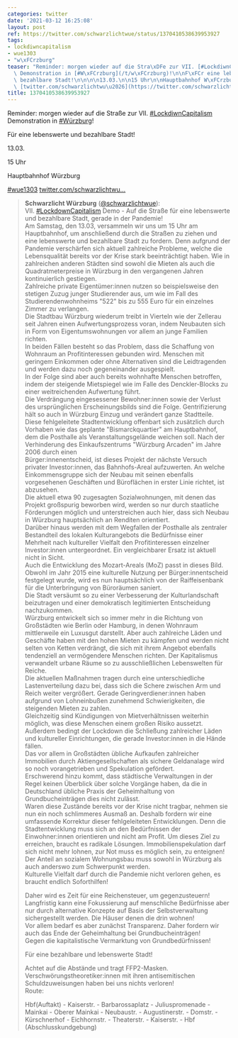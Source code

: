 ```yaml
---
categories: twitter
date: '2021-03-12 16:25:08'
layout: post
ref: https://twitter.com/schwarzlichtwue/status/1370410538639953927
tags:
- lockdiwncapitalism
- wue1303
- "w\xFCrzburg"
teaser: "Reminder: morgen wieder auf die Stra\xDFe zur VII. [#LockdiwnCapitalism](/t/lockdiwncapitalism)\
  \ Demonstration in [#W\xFCrzburg](/t/w\xFCrzburg)!\n\nF\xFCr eine lebenswerte und\
  \ bezahlbare Stadt!\n\n\n\n13.03.\n\n15 Uhr\n\nHauptbahnhof W\xFCrzburg\n\n[#wue1303](/t/wue1303)\
  \ [twitter.com/schwarzlichtwu\u2026](https://twitter.com/schwarzlichtwue/status/1369382232339709952)"
title: 1370410538639953927
---
```

Reminder: morgen wieder auf die Straße zur VII. [#LockdiwnCapitalism](/t/lockdiwncapitalism) Demonstration in [#Würzburg](/t/würzburg)!

Für eine lebenswerte und bezahlbare Stadt!



13.03.

15 Uhr

Hauptbahnhof Würzburg

[#wue1303](/t/wue1303) [twitter.com/schwarzlichtwu…](https://twitter.com/schwarzlichtwue/status/1369382232339709952)
> <b>Schwarzlicht Würzburg</b> ([@schwarzlichtwue](https://twitter.com/schwarzlichtwue)):  
>VII. [#LockdownCapitalism](/t/lockdowncapitalism) Demo - Auf die Straße für eine lebenswerte und bezahlbare Stadt, gerade in der Pandemie!   
>Am Samstag, den 13.03, versammeln wir uns um 15 Uhr am Hauptbahnhof, um anschließend durch die Straßen zu ziehen und eine lebenswerte und bezahlbare Stadt zu fordern. Denn aufgrund der Pandemie verschärfen sich aktuell zahlreiche Probleme, welche die Lebensqualität bereits vor der Krise stark beeinträchtigt haben. Wie in zahlreichen anderen Städten sind sowohl die Mieten als auch die Quadratmeterpreise in Würzburg in den vergangenen Jahren kontinuierlich gestiegen.  
>Zahlreiche private Eigentümer:innen nutzen so beispielsweise den stetigen Zuzug junger Studierender aus, um wie im Fall des Studierendenwohnheims "522" bis zu 555 Euro für ein einzelnes Zimmer zu verlangen.  
>Die Stadtbau Würzburg wiederum treibt in Vierteln wie der Zellerau seit Jahren einen Aufwertungsprozess voran, indem Neubauten sich in Form von Eigentumswohnungen vor allem an junge Familien richten.  
>In beiden Fällen besteht so das Problem, dass die Schaffung von Wohnraum an Profitinteressen gebunden wird. Menschen mit geringem Einkommen oder ohne Alternativen sind die Leidtragenden und werden dazu noch gegeneinander ausgespielt.  
>In der Folge sind aber auch bereits wohnhafte Menschen betroffen, indem der steigende Mietspiegel wie im Falle des Denckler-Blocks zu einer weitreichenden Aufwertung führt.  
>Die Verdrängung eingesessener Bewohner:innen sowie der Verlust des ursprünglichen Erscheinungsbilds sind die Folge. Gentrifizierung hält so auch in Würzburg Einzug und verändert ganze Stadtteile.  
>Diese fehlgeleitete Stadtentwicklung offenbart sich zusätzlich durch Vorhaben wie das geplante "Bismarckquartier" am Hauptbahnhof, dem die Posthalle als Veranstaltungsgelände weichen soll. Nach der Verhinderung des Einkaufszentrums "Würzburg Arcaden" im Jahre 2006 durch einen  
>Bürger:innenentscheid, ist dieses Projekt der nächste Versuch privater Investor:innen, das Bahnhofs-Areal aufzuwerten. An welche Einkommensgruppe sich der Neubau mit seinen ebenfalls vorgesehenen Geschäften und Büroflächen in erster Linie richtet, ist abzusehen.  
>Die aktuell etwa 90 zugesagten Sozialwohnungen, mit denen das Projekt großspurig beworben wird, werden so nur durch staatliche Förderungen möglich und unterstreichen auch hier, dass sich Neubau in Würzburg hauptsächlich an Renditen orientiert.  
>Darüber hinaus werden mit dem Wegfallen der Posthalle als zentraler Bestandteil des lokalen Kulturangebots die Bedürfnisse einer Mehrheit nach kultureller Vielfalt den Profitinteressen einzelner Investor:innen untergeordnet. Ein vergleichbarer Ersatz ist aktuell nicht in Sicht.  
>Auch die Entwicklung des Mozart-Areals (MoZ) passt in dieses Bild. Obwohl im Jahr 2015 eine kulturelle Nutzung per Bürger:innentscheid festgelegt wurde, wird es nun hauptsächlich von der Raiffeisenbank für die Unterbringung von Büroräumen saniert.  
>Die Stadt versäumt so zu einer Verbesserung der Kulturlandschaft beizutragen und einer demokratisch legitimierten Entscheidung nachzukommen.  
>Würzburg entwickelt sich so immer mehr in die Richtung von Großstädten wie Berlin oder Hamburg, in denen Wohnraum mittlerweile ein Luxusgut darstellt. Aber auch zahlreiche Läden und Geschäfte haben mit den hohen Mieten zu kämpfen und werden nicht selten von Ketten verdrängt, die sich mit ihrem Angebot ebenfalls tendenziell an vermögendere Menschen richten. Der Kapitalismus verwandelt urbane Räume so zu ausschließlichen Lebenswelten für Reiche.  
>Die aktuellen Maßnahmen tragen durch eine unterschiedliche Lastenverteilung dazu bei, dass sich die Schere zwischen Arm und Reich weiter vergrößert. Gerade Geringverdiener:innen haben aufgrund von Lohneinbußen zunehmend Schwierigkeiten, die steigenden Mieten zu zahlen.  
>Gleichzeitig sind Kündigungen von Mietverhältnissen weiterhin möglich, was diese Menschen einem großen Risiko aussetzt. Außerdem bedingt der Lockdown die Schließung zahlreicher Läden und kultureller Einrichtungen, die gerade Investor:innen in die Hände fällen.  
>Das vor allem in Großstädten übliche Aufkaufen zahlreicher Immobilien durch Aktiengesellschaften als sichere Geldanalage wird so noch vorangetrieben und Spekulation gefördert.  
>Erschwerend hinzu kommt, dass städtische Verwaltungen in der Regel keinen Überblick über solche Vorgänge haben, da die in Deutschland übliche Praxis der Geheimhaltung von Grundbucheinträgen dies nicht zulässt.  
>Waren diese Zustände bereits vor der Krise nicht tragbar, nehmen sie nun ein noch schlimmeres Ausmaß an. Deshalb fordern wir eine umfassende Korrektur dieser fehlgeleiteten Entwicklungen. Denn die Stadtentwicklung muss sich an den Bedürfnissen der Einwohner:innen orientieren und nicht am Profit. Um dieses Ziel zu erreichen, braucht es radikale Lösungen. Immobilienspekulation darf sich nicht mehr lohnen, zur Not muss es möglich sein, zu enteignen! Der Anteil an sozialem Wohnungsbau muss sowohl in Würzburg als auch anderswo zum Schwerpunkt werden.  
>Kulturelle Vielfalt darf durch die Pandemie nicht verloren gehen, es braucht endlich Soforthilfen!   
>  
>Daher wird es Zeit für eine Reichensteuer, um gegenzusteuern!  
>Langfristig kann eine Fokussierung auf menschliche Bedürfnisse aber nur durch alternative Konzepte auf Basis der Selbstverwaltung sichergestellt werden. Die Häuser denen die drin wohnen!  
>Vor allem bedarf es aber zunächst Transparenz. Daher fordern wir auch das Ende der Geheimhaltung bei Grundbucheinträgen!  
>Gegen die kapitalistische Vermarktung von Grundbedürfnissen!   
>  
>  
>  
>Für eine bezahlbare und lebenswerte Stadt!  
>  
>  
>  
>Achtet auf die Abstände und tragt FFP2-Masken. Verschwörungstheoretiker:innen mit ihren antisemitischen Schuldzuweisungen haben bei uns nichts verloren!  
>Route:  
>  
>  
>  
>Hbf(Auftakt) - Kaiserstr. - Barbarossaplatz - Juliuspromenade - Mainkai - Oberer Mainkai - Neubaustr. - Augustinerstr. - Domstr. - Kürschnerhof - Eichhornstr. - Theaterstr. - Kaiserstr. - Hbf (Abschlusskundgebung)  

